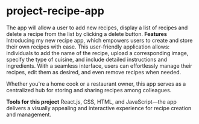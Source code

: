 # project-recipe-app

The app will allow a user to add new recipes, display a list of recipes and delete a recipe from the list by clicking a delete button.
**Features**
Introducing my new recipe app, which empowers users to create and store their own recipes with ease. This user-friendly application allows:
individuals to add the name of the recipe, upload a corresponding image, specify the type of cuisine, and include detailed instructions and ingredients. With a seamless interface, users can effortlessly manage their recipes, edit them as desired, and even remove recipes when needed. 

Whether you're a home cook or a restaurant owner, this app serves as a centralized hub for storing and sharing recipes among colleagues. 

**Tools for this project**
 React.js, CSS, HTML, and JavaScript—the app delivers a visually appealing and interactive experience for recipe creation and management.
